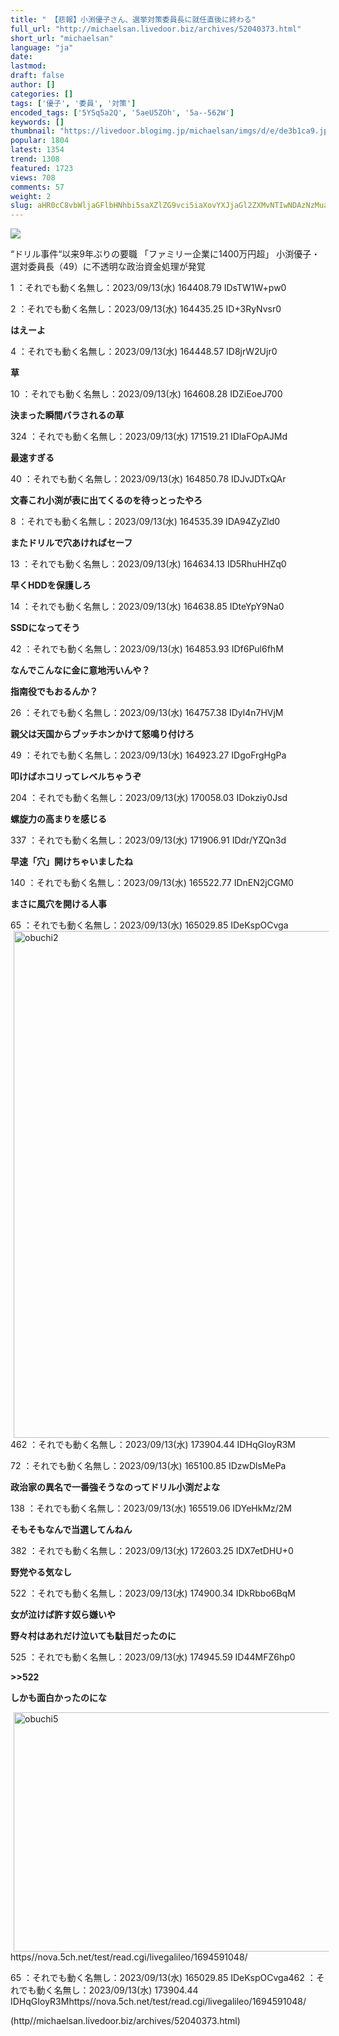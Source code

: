```yaml
---
title: " 【悲報】小渕優子さん、選挙対策委員長に就任直後に終わる"
full_url: "http://michaelsan.livedoor.biz/archives/52040373.html"
short_url: "michaelsan"
language: "ja"
date: 
lastmod: 
draft: false
author: []
categories: []
tags: ['優子', '委員', '対策']
encoded_tags: ['5YSq5a2Q', '5aeU5ZOh', '5a--562W']
keywords: []
thumbnail: "https://livedoor.blogimg.jp/michaelsan/imgs/d/e/de3b1ca9.jpg"
popular: 1804
latest: 1354
trend: 1308
featured: 1723
views: 708
comments: 57
weight: 2
slug: aHR0cC8vbWljaGFlbHNhbi5saXZlZG9vci5iaXovYXJjaGl2ZXMvNTIwNDAzNzMuaHRtbA==
---
```


![](https://livedoor.blogimg.jp/michaelsan/imgs/d/e/de3b1ca9.jpg)

<div><p>“ドリル事件“以来9年ぶりの要職 「ファミリー企業に1400万円超」 小渕優子・選対委員長（49）に不透明な政治資金処理が発覚</p><p>1 ：それでも動く名無し：2023/09/13(水) 164408.79 IDsTW1W+pw0</p><p>2 ：それでも動く名無し：2023/09/13(水) 164435.25 ID+3RyNvsr0</p><b><p>はえーよ</p></b><p>4 ：それでも動く名無し：2023/09/13(水) 164448.57 ID8jrW2Ujr0</p><b><p>草 </p></b><p>10 ：それでも動く名無し：2023/09/13(水) 164608.28 IDZiEoeJ700</p><b><p>決まった瞬間バラされるの草</p></b><p>324 ：それでも動く名無し：2023/09/13(水) 171519.21 IDlaFOpAJMd</p><b><p>最速すぎる </p></b><p>40 ：それでも動く名無し：2023/09/13(水) 164850.78 IDJvJDTxQAr</p><b><p>文春これ小渕が表に出てくるのを待っとったやろ </p><p></p></b><p>8 ：それでも動く名無し：2023/09/13(水) 164535.39 IDA94ZyZld0</p><b><p>またドリルで穴あければセーフ </p></b><p>13 ：それでも動く名無し：2023/09/13(水) 164634.13 ID5RhuHHZq0</p><b><p>早くHDDを保護しろ</p></b><p>14 ：それでも動く名無し：2023/09/13(水) 164638.85 IDteYpY9Na0</p><b><p>SSDになってそう </p></b><p>42 ：それでも動く名無し：2023/09/13(水) 164853.93 IDf6Pul6fhM</p><p><b><p>なんでこんなに金に意地汚いんや？</p></b></p><p><b><p></p></b></p><b><p>指南役でもおるんか？ </p></b><p>26 ：それでも動く名無し：2023/09/13(水) 164757.38 IDyl4n7HVjM</p><b><p>親父は天国からブッチホンかけて怒鳴り付けろ </p></b><p>49 ：それでも動く名無し：2023/09/13(水) 164923.27 IDgoFrgHgPa</p><b><p>叩けばホコリってレベルちゃうぞ </p></b><p>204 ：それでも動く名無し：2023/09/13(水) 170058.03 IDokziy0Jsd</p><b><p>螺旋力の高まりを感じる </p></b><p>337 ：それでも動く名無し：2023/09/13(水) 171906.91 IDdr/YZQn3d</p><b><p>早速「穴」開けちゃいましたね </p></b><p>140 ：それでも動く名無し：2023/09/13(水) 165522.77 IDnEN2jCGM0</p><b><p>まさに風穴を開ける人事 </p></b>65 ：それでも動く名無し：2023/09/13(水) 165029.85 IDeKspOCvga<img src='https//livedoor.blogimg.jp/michaelsan/imgs/e/c/ecfd5ca3.jpg' width='676' height='811' border='0' alt='obuchi2' hspace='5' class='pict'>462 ：それでも動く名無し：2023/09/13(水) 173904.44 IDHqGIoyR3M<p>72 ：それでも動く名無し：2023/09/13(水) 165100.85 IDzwDlsMePa</p><b><p>政治家の異名で一番強そうなのってドリル小渕だよな </p></b><p>138 ：それでも動く名無し：2023/09/13(水) 165519.06 IDYeHkMz/2M</p><b><p>そもそもなんで当選してんねん </p></b><p>382 ：それでも動く名無し：2023/09/13(水) 172603.25 IDX7etDHU+0</p><b><p>野党やる気なし</p></b><p>522 ：それでも動く名無し：2023/09/13(水) 174900.34 IDkRbbo6BqM</p><p></p><p><p><b>女が泣けば許す奴ら嫌いや</b></p></p><p><p><b></b></p></p><p><b>野々村はあれだけ泣いても駄目だったのに </b></p><p>525 ：それでも動く名無し：2023/09/13(水) 174945.59 ID44MFZ6hp0</p><p><b><p>>>522</p></b></p><p><b><p></p></b></p><b><p>しかも面白かったのにな </p></b><a target='_blank' title='obuchi5' href='https//livedoor.blogimg.jp/michaelsan/imgs/c/7/c762f494.jpg'><img class='pict' hspace='5' alt='obuchi5' border='0' height='383' width='680' src='https//livedoor.blogimg.jp/michaelsan/imgs/c/7/c762f494-s.jpg'></a>https//nova.5ch.net/test/read.cgi/livegalileo/1694591048/<br clear='all'> <p id='a6850dc6aefc0d5bbff2bea180d92d89'> </p> <p id='a6850dc6aefc0d5bbff2bea180d92d89'> </p> <p class='alistcloud-container-6795'></p> <p>65 ：それでも動く名無し：2023/09/13(水) 165029.85 IDeKspOCvga462 ：それでも動く名無し：2023/09/13(水) 173904.44 IDHqGIoyR3Mhttps//nova.5ch.net/test/read.cgi/livegalileo/1694591048/</p></div>

(http//michaelsan.livedoor.biz/archives/52040373.html)
